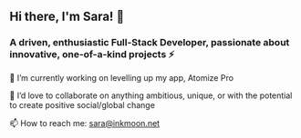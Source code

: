 ## Hi there, I'm Sara! 👋

### A driven, enthusiastic Full-Stack Developer, passionate about innovative, one-of-a-kind projects :zap:

🔭 I’m currently working on levelling up my app, Atomize Pro

👯 I’d love to collaborate on anything ambitious, unique, or with the potential to create positive social/global change

📫 How to reach me: sara@inkmoon.net
